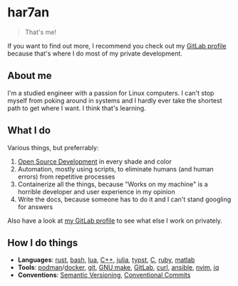# har7an

> That's me!

If you want to find out more, I recommend you check out my [GitLab profile][01]
because that's where I do most of my private development.

[01]: https://gitlab.com/hartan


## About me

I'm a studied engineer with a passion for Linux computers. I can't stop myself
from poking around in systems and I hardly ever take the shortest path to get
where I want. I think that's learning.


## What I do

Various things, but preferrably:

1. [Open Source Development][b1] in every shade and color
1. Automation, mostly using scripts, to eliminate humans (and human errors)
   from repetitive processes
1. Containerize all the things, because "Works on my machine" is a horrible
   developer and user experience in my opinion
1. Write the docs, because someone has to do it and I can't stand googling for
   answers

Also have a look at [my GitLab profile][01] to see what else I work on
privately.

[b1]: https://github.com/har7an?tab=repositories&q=&type=fork


## How I do things

- **Languages**: [rust][c0], [bash][c1], [lua][c2], [C++][c3], [julia][c4],
  [typst][c5], [C][c6], [ruby][c19], [matlab][c7]
- **Tools**: [podman][c8]/[docker][c9], [git][c10], [GNU make][c11],
  [GitLab][c12], [curl][c13], [ansible][c14], [nvim][c15], [jq][c18]
- **Conventions**: [Semantic Versioning][c16], [Conventional Commits][c17]

[c0]: https://www.rust-lang.org/
[c1]: https://www.gnu.org/software/bash/
[c2]: https://www.lua.org/
[c3]: https://isocpp.org/
[c4]: https://julialang.org/
[c5]: https://typst.app/
[c6]: https://www.c-language.org/
[c7]: https://www.mathworks.com/products/matlab.html
[c8]: https://podman.io/
[c9]: https://www.docker.com/
[c10]: https://git-scm.com/
[c11]: https://www.gnu.org/software/make/
[c12]: https://about.gitlab.com/
[c13]: https://curl.se/
[c14]: https://www.ansible.com/
[c15]: https://neovim.io/
[c16]: https://semver.org/spec/v2.0.0.html
[c17]: https://www.conventionalcommits.org/en/v1.0.0/
[c18]: https://jqlang.org/
[c19]: https://www.ruby-lang.org/en/
